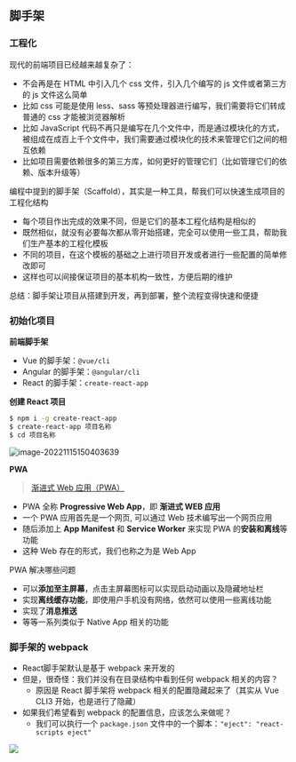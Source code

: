 ## 脚手架

### 工程化

现代的前端项目已经越来越复杂了：

- 不会再是在 HTML 中引入几个 css 文件，引入几个编写的 js 文件或者第三方的 js 文件这么简单
- 比如 css 可能是使用 less、sass 等预处理器进行编写，我们需要将它们转成普通的 css 才能被浏览器解析
- 比如 JavaScript 代码不再只是编写在几个文件中，而是通过模块化的方式，被组成在成百上千个文件中，我们需要通过模块化的技术来管理它们之间的相互依赖
- 比如项目需要依赖很多的第三方库，如何更好的管理它们（比如管理它们的依赖、版本升级等）

编程中提到的脚手架（Scaffold），其实是一种工具，帮我们可以快速生成项目的工程化结构

- 每个项目作出完成的效果不同，但是它们的基本工程化结构是相似的
- 既然相似，就没有必要每次都从零开始搭建，完全可以使用一些工具，帮助我们生产基本的工程化模板
- 不同的项目，在这个模板的基础之上进行项目开发或者进行一些配置的简单修改即可
- 这样也可以间接保证项目的基本机构一致性，方便后期的维护

总结：脚手架让项目从搭建到开发，再到部署，整个流程变得快速和便捷

### 初始化项目

**前端脚手架**

- Vue 的脚手架：`@vue/cli`
- Angular 的脚手架：`@angular/cli`
- React 的脚手架：`create-react-app`

**创建 React 项目**

```bash
$ npm i -g create-react-app
$ create-react-app 项目名称
$ cd 项目名称
```

![image-20221115150403639](https://gitee.com/lilyn/pic/raw/master/lagoulearn-img/image-20221115150403639.png)

**PWA**

> [渐进式 Web 应用（PWA）](https://developer.mozilla.org/zh-CN/docs/Web/Progressive_web_apps)

- PWA 全称 **Progressive Web App**，即 **渐进式 WEB 应用**
- 一个 PWA 应用首先是一个网页, 可以通过 Web 技术编写出一个网页应用
- 随后添加上 **App Manifest** 和 **Service Worker** 来实现 PWA 的**安装和离线**等功能
- 这种 Web 存在的形式，我们也称之为是 Web App

PWA 解决哪些问题

- 可以**添加至主屏幕**，点击主屏幕图标可以实现启动动画以及隐藏地址栏
- 实现**离线缓存功能**，即使用户手机没有网络，依然可以使用一些离线功能
- 实现了**消息推送**
- 等等一系列类似于 Native App 相关的功能

### 脚手架的 webpack

- React脚手架默认是基于 webpack 来开发的
- 但是，很奇怪：我们并没有在目录结构中看到任何 webpack 相关的内容？
  - 原因是 React 脚手架将 webpack 相关的配置隐藏起来了（其实从 Vue CLI3 开始，也是进行了隐藏）
- 如果我们希望看到 webpack 的配置信息，应该怎么来做呢？
  - 我们可以执行一个 `package.json` 文件中的一个脚本：`"eject": "react-scripts eject"`

![](https://gitee.com/lilyn/pic/raw/master/lagoulearn-img/image-20221115153636221.png)